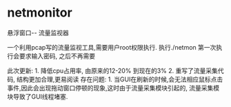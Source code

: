 netmonitor
==========

悬浮窗口-- 流量监视器

一个利用pcap写的流量监视工具,需要用户root权限执行.
执行./netmon  第一次执行会要求输入密码, 之后不再需要

此次更新:
        1. 降低cpu占用率, 由原来的12-20% 到现在的3%
        2. 重写了流量采集代码, 结构更加合理,更易阅读
存在问题:
        1. 当GUI在刷新的时候,会无法相应鼠标点击事件,因此会出现拖动窗口停顿的现象,这时由于流量采集模块引起的,
           流量采集模块导致了GUI线程堵塞.
